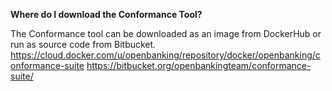**Where do I download the Conformance Tool?**

The Conformance tool can be downloaded as an image from DockerHub or run as source code from Bitbucket.
https://cloud.docker.com/u/openbanking/repository/docker/openbanking/conformance-suite
https://bitbucket.org/openbankingteam/conformance-suite/

